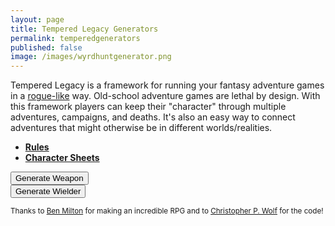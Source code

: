```yaml
---
layout: page
title: Tempered Legacy Generators
permalink: temperedgenerators
published: false
image: /images/wyrdhuntgenerator.png
---
```


Tempered Legacy is a framework for running your fantasy adventure games in a [rogue-like](https://en.wikipedia.org/wiki/Roguelike) way. Old-school adventure games are lethal by design. With this framework players can keep their "character" through multiple adventures, campaigns, and deaths. It's also an easy way to connect adventures that might otherwise be in different worlds/realities.

* [**Rules**](/tempered-legacy)
* [**Character Sheets**](/linkhere)

<div class="row">
  <div class="col-md-6 col-6 tightSpacing buttonWrapper"><button id="weaponButton" class="btn btn-primary btn-lg" onclick="weapon()">Generate Weapon</button></div>
  <div class="col-md-6 col-6 tightSpacing buttonWrapper"><button id="wielderButton" class="btn btn-primary btn-lg" onclick="wielder()">Generate Wielder</button></div>
</div>

<div class="container generatorCard" id="weaponCard" style="display:none;">
  <h1 class="tightSpacing" id="weaponName">Silver Rapier</h1>
  <p id="weaponDesc">A simple but well-crafted blade</p>
  <p style="text-align: right;font-style: italic;"><small>If you have a ranged weapon, you also find a quiver of 20 arrows/bolts (1 slot).</small></p>
  <h2 class="tightSpacing">Stored Memories</h2>
  <div class="row">
		<div class="col tightSpacing p" id="weaponSkill" style="border:darkgray dashed;">Climbing</div>
		<div class="col-auto tightSpacing p"></div>
		<div class="col tightSpacing p" id="weaponSpell" style="border:darkgray dashed;">Fireball</div>
		<div class="col-12 tightSpacing p" id="weaponGoal" style="border:darkgray dashed;">Run to the end of the world and defeat the legion-demon Yog Soggoth who not only killed your family but all past family as well. Also you will need to return to the place of darkness and secure the shadow heart for your divine blade.</div>
  </div>
</div>

<div class="container generatorCard" id="wielderCard" style="display:none;">
  <div class="row">
    <div class="col tightSpacing h1" id="charName">Click the Button!</div>
  </div>
  <div class="row">
		<div class="col-xl-2 col-md-4 tightSpacing h3" id="charSTR"></div>
		<div class="col-xl-2 col-md-4 tightSpacing h3" id="charDEX"></div>
		<div class="col-xl-2 col-md-4 tightSpacing h3" id="charCON"></div>
		<div class="col-xl-2 col-md-4 tightSpacing h3" id="charINT"></div>
		<div class="col-xl-2 col-md-4 tightSpacing h3" id="charWIS"></div>
		<div class="col-xl-2 col-md-4 tightSpacing h3" id="charCHA"></div>
	</div>
  <hr class="tightSpacing">
  <p id="charGoal"><strong>Goal:</strong> Seek revenge for your failed fashion sense.</p>
  <p id="charSkill"><strong>Skill:</strong> Jump higher than most.</p>
  <div class="row">
		<div class="col-xl-3 col-md-6 tightSpacing" id="charPhysique"></div>
		<div class="col-xl-3 col-md-6 tightSpacing" id="charSkin"></div>
		<div class="col-xl-3 col-md-6 tightSpacing" id="charFace"></div>
		<div class="col-xl-3 col-md-6 tightSpacing" id="charHair"></div>
		<div class="col-xl-3 col-md-6 tightSpacing" id="charSpeech"></div>
		<div class="col-xl-3 col-md-6 tightSpacing" id="charClothing"></div>
		<div class="col-xl-3 col-md-6 tightSpacing" id="charVirtue"></div>
		<div class="col-xl-3 col-md-6 tightSpacing" id="charVice"></div>
  </div>
  <div class="row">
    <div class="col-12">
      <h2 id="charHP" class="tightSpacing"></h2>
      <p id="charArmor"></p>
      <h2 id="charSlots" class="tightSpacing"></h2>
      <p>
        You can choose from <strong>any or all</strong> of the items below to fill your inventory slots. Unless otherwise noted, each item takes up one slot. 
      </p>
      <p id="charItems"></p>
    </div>
  </div>
</div>

<small>Thanks to <a href="http://questingblog.com/">Ben Milton</a> for making an incredible RPG and to <a href="http://chrispwolf.com/">Christopher P. Wolf</a> for the code!</small>

<script>
var xmlhttp = new XMLHttpRequest();
xmlhttp.onreadystatechange = function () {
  if (this.readyState == 4 && this.status == 200) {
    tempered = JSON.parse(this.responseText);
  }
};
xmlhttp.open("GET", "/_pages/tempered.json", true);
xmlhttp.send();

function weapon() {
  document.getElementById("wielderCard").style = "display:none";
  document.getElementById("weaponCard").style = "";

  weaponName();
  weaponDesc();
  weaponMemories();

}

/**
20% - Name's noun
20% - adj noun
10% - adj yet adj
5% - adj but adj
5% - adj so adj
10% - noun so adj
5% - noun and noun
5% - noun for noun
5% - adj and noun
5% - adj for noun
10% - classic
**/
function weaponName(){
  var nameStr = "";
  var random = Math.random();

  switch (true) {
    case (random < 0.1):
      nameStr = tempered.weapon.Names[Math.floor(Math.random() * tempered.weapon.Names.length)] + "'s " + tempered.weapon.noun[Math.floor(Math.random() * tempered.weapon.noun.length)];
    break;
    case (random < 0.3):
      nameStr = tempered.weapon.adj[Math.floor(Math.random() * tempered.weapon.adj.length)] + " " + tempered.weapon.noun[Math.floor(Math.random() * tempered.weapon.noun.length)];
    break;
    case (random < 0.4):
      nameStr = tempered.weapon.adj[Math.floor(Math.random() * tempered.weapon.adj.length)] + " yet " + tempered.weapon.adj[Math.floor(Math.random() * tempered.weapon.adj.length)];
    break;
    case (random < 0.5):
      nameStr = tempered.weapon.adj[Math.floor(Math.random() * tempered.weapon.adj.length)] + " but " + tempered.weapon.adj[Math.floor(Math.random() * tempered.weapon.adj.length)];
    break;
    case (random < 0.6):
      nameStr = tempered.weapon.noun[Math.floor(Math.random() * tempered.weapon.noun.length)] + " and " + tempered.weapon.noun[Math.floor(Math.random() * tempered.weapon.noun.length)];
    break;
    case (random < 0.7):
      nameStr = tempered.weapon.noun[Math.floor(Math.random() * tempered.weapon.noun.length)] + " for " + tempered.weapon.noun[Math.floor(Math.random() * tempered.weapon.adj.length)];
    break;
    case (random < 0.8):
      nameStr = tempered.weapon.adj[Math.floor(Math.random() * tempered.weapon.adj.length)] + " for " + tempered.weapon.noun[Math.floor(Math.random() * tempered.weapon.noun.length)];
    break;
    case (random < 0.9):
      nameStr = tempered.weapon.adj[Math.floor(Math.random() * tempered.weapon.adj.length)] + " and " + tempered.weapon.noun[Math.floor(Math.random() * tempered.weapon.noun.length)];
    break;
    default:
      nameStr = tempered.weapon.classicNames[Math.floor(Math.random() * tempered.weapon.classicNames.length)];
  }

  document.getElementById("weaponName").innerHTML = nameStr;
}


function weaponDesc(){

  document.getElementById("weaponDesc").innerHTML = "A " + 
  tempered.weapon.types[Math.floor(Math.random() * tempered.weapon.types.length)] + 
  " crafted from " + 
  tempered.weapon.common[Math.floor(Math.random() * tempered.weapon.common.length)] +
  " and " +
  tempered.weapon.rare[Math.floor(Math.random() * tempered.weapon.rare.length)] +
  ". It is decorated with " + 
  tempered.weapon.decorations[Math.floor(Math.random() * tempered.weapon.decorations.length)] +
  ".";

}

function weaponMemories(){
  document.getElementById("weaponGoal").innerHTML = "<strong>Goal:</strong> " + tempered.wielder.goals[Math.floor(Math.random() * tempered.wielder.goals.length)];

  document.getElementById("weaponSkill").innerHTML = "<strong>Skill:</strong> " + tempered.wielder.skills[Math.floor(Math.random() * tempered.wielder.skills.length)];

  document.getElementById("weaponSpell").innerHTML = "<strong>Spell:</strong> " + tempered.wielder.Spells[Math.floor(Math.random() * tempered.wielder.Spells.length)];
}


function wielder() {

  document.getElementById("wielderCard").style = "";
  document.getElementById("weaponCard").style = "display:none";

  /* ======= NAMES ======= */
  document.getElementById("charName").innerText = "Name: " + tempered.wielder.Names[Math.floor(Math.random() * tempered.wielder.Names.length)];

  /* ======= STATS ======= */
  var die1 = Math.floor(Math.random() * 6) + 1;
  var die2 = Math.floor(Math.random() * 6) + 1;
  var die3 = Math.floor(Math.random() * 6) + 1;
  document.getElementById("charSTR").innerText = "STR: " + Math.min(die1, die2, die3);
  var die1 = Math.floor(Math.random() * 6) + 1;
  var die2 = Math.floor(Math.random() * 6) + 1;
  var die3 = Math.floor(Math.random() * 6) + 1;
  document.getElementById("charDEX").innerText = "DEX: " + Math.min(die1, die2, die3);
  var die1 = Math.floor(Math.random() * 6) + 1;
  var die2 = Math.floor(Math.random() * 6) + 1;
  var die3 = Math.floor(Math.random() * 6) + 1;
  var charCON = Math.min(die1, die2, die3);
  document.getElementById("charCON").innerText = "CON: " + charCON;
  var die1 = Math.floor(Math.random() * 6) + 1;
  var die2 = Math.floor(Math.random() * 6) + 1;
  var die3 = Math.floor(Math.random() * 6) + 1;
  document.getElementById("charINT").innerText = "INT: " + Math.min(die1, die2, die3);
  var die1 = Math.floor(Math.random() * 6) + 1;
  var die2 = Math.floor(Math.random() * 6) + 1;
  var die3 = Math.floor(Math.random() * 6) + 1;
  document.getElementById("charWIS").innerText = "WIS: " + Math.min(die1, die2, die3);
  var die1 = Math.floor(Math.random() * 6) + 1;
  var die2 = Math.floor(Math.random() * 6) + 1;
  var die3 = Math.floor(Math.random() * 6) + 1;
  document.getElementById("charCHA").innerText = "CHA: " + Math.min(die1, die2, die3);

  /* ======= HP ======= */
  document.getElementById("charHP").innerText = "Hit Points: " + tempered.wielder.HP[Math.floor(Math.random() * tempered.wielder.HP.length)];

  /* ======= Goals / Skills ======= */

  document.getElementById("charGoal").innerHTML = "<strong>Goal:</strong> " + tempered.wielder.goals[Math.floor(Math.random() * tempered.wielder.goals.length)];

  document.getElementById("charSkill").innerHTML = "<strong>Skill:</strong> " + tempered.wielder.skills[Math.floor(Math.random() * tempered.wielder.skills.length)];

  /* ======= TRAITS ======= */
  document.getElementById("charPhysique").innerHTML = "<strong>Physique</strong><br>" + tempered.wielder.Physique[Math.floor(Math.random() * tempered.wielder.Physique.length)];

  document.getElementById("charFace").innerHTML = "<strong>Face</strong><br>" + tempered.wielder.Face[Math.floor(Math.random() * tempered.wielder.Face.length)];

  document.getElementById("charSkin").innerHTML = "<strong>Skin</strong><br>" + tempered.wielder.Skin[Math.floor(Math.random() * tempered.wielder.Skin.length)];

  document.getElementById("charHair").innerHTML = "<strong>Hair</strong><br>" + tempered.wielder.Hair[Math.floor(Math.random() * tempered.wielder.Hair.length)];

  document.getElementById("charClothing").innerHTML = "<strong>Clothing</strong><br>" + tempered.wielder.Clothing[Math.floor(Math.random() * tempered.wielder.Clothing.length)];

  document.getElementById("charVirtue").innerHTML = "<strong>Virtue</strong><br>" + tempered.wielder.Virtues[Math.floor(Math.random() * tempered.wielder.Virtues.length)];

  document.getElementById("charVice").innerHTML = "<strong>Vice</strong><br>" + tempered.wielder.Vices[Math.floor(Math.random() * tempered.wielder.Vices.length)];

  document.getElementById("charSpeech").innerHTML = "<strong>Speech</strong><br>" + tempered.wielder.Speech[Math.floor(Math.random() * tempered.wielder.Speech.length)];

  /* ======= ARMOR ======= */
  document.getElementById("charSlots").innerText = "Equipment: " + (charCON + 10) + " Slots";

  document.getElementById("charArmor").innerHTML = tempered.wielder.Armor[Math.floor(Math.random() * tempered.wielder.Armor.length)];

  /* ======= EQUIPMENT ======= */
  var die1 = Math.floor(Math.random() * 6) + 1;
  var die2 = Math.floor(Math.random() * 6) + 1;
  var startGold = die1 + die2;
  startGold = startGold * 10;

  document.getElementById("charItems").innerHTML = "<ul><li>" +
    startGold + " coins (100 coins per slot)</li><li>2 days of rations (2 rations per slot)</li><li>" +
    tempered.wielder.Dungeoneering[Math.floor(Math.random() * tempered.wielder.Dungeoneering.length)] + "</li><li>" +
    tempered.wielder.Dungeoneering[Math.floor(Math.random() * tempered.wielder.Dungeoneering.length)] + "</li><li>" +
    tempered.wielder.General1[Math.floor(Math.random() * tempered.wielder.General1.length)] + "</li><li>" +
    tempered.wielder.General2[Math.floor(Math.random() * tempered.wielder.General2.length)] + "</li><li>" + tempered.wielder.Weapons[Math.floor(Math.random() * tempered.wielder.Weapons.length)] +
    tempered.wielder.ExtraArmor[Math.floor(Math.random() * tempered.wielder.ExtraArmor.length)] +
    "</li><li>Spellbook - " + tempered.wielder.Spells[Math.floor(Math.random() * tempered.wielder.Spells.length)];
}

</script>